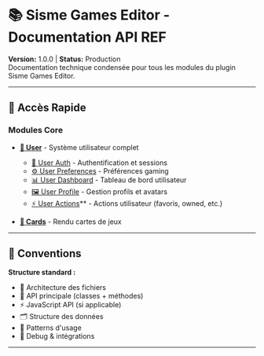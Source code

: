 # 📚 Sisme Games Editor - Documentation API REF

**Version:** 1.0.0 | **Status:** Production  
Documentation technique condensée pour tous les modules du plugin Sisme Games Editor.

---

## 🚀 Accès Rapide

### Modules Core
- **[👤 User](docs/user/user-readme.md)** - Système utilisateur complet
  - [👤 User Auth](docs/user/user-auth-readme.md) - Authentification et sessions
  - [⚙️ User Preferences](docs/user/user-preferences-readme.md) - Préférences gaming
  - [📊 User Dashboard](docs/user/user-dashboard-readme.md) - Tableau de bord utilisateur
  - [🖼️ User Profile](docs/user/user-profile-readme.md) - Gestion profils et avatars
  - [⚡ User Actions](docs/user-actions/user-actions-readme.md)** - Actions utilisateur (favoris, owned, etc.)

- **[🎴 Cards](docs/cards/cards-readme.md)** - Rendu cartes de jeux

---

## 📖 Conventions

**Structure standard :**
- 📂 Architecture des fichiers
- 🔧 API principale (classes + méthodes)  
- ⚡ JavaScript API (si applicable)
- 🗂️ Structure des données
- 🚀 Patterns d'usage
- 🐛 Debug & intégrations

---